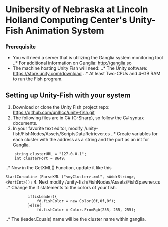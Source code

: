 # Unibersity of Nebraska at Lincoln Holland Computing Center's Unity-Fish Animation System

### Prerequisite
* You will need a server that is utilizing the Ganglia system monitoring tool
  ..* For additional information on Ganglia: http://ganglia.so
* The machine hosting Unity Fish will need:
  ..* The Unity software: https://store.unity.com/download
  ..* At least Two-CPUs and 4-GB RAM to run the Fish program.

## Setting up Unity-Fish with your system

1. Download or clone the Unity Fish project repo: https://github.com/unlhcc/unity-fish.git
2. The following files are in C# (C-Sharp), so follow the C# syntax documents.
3. In your favorite text editor, modify /unity-fish/FishNodes/Assets/ScriptsDataRetriever.cs
  ..* Create variables for each cluster with the address as a string and the port as an int for Ganglia.
  ``` FishSpawner fishSpawner;
      string clusterURL = "127.0.0.1";
      int clusterPort = 8649;
  ```
  ..* Now in the GetXML() Function,  update it like this
  
  `StartCoroutine (ParseXML ("<myCluster>.xml", <AddrString>, <PortInt>));`
4. Next modify /unity-fish/FishNodes/Assets/FishSpawner.cs
  ..* Change the if statements to the colors of your fish.
  ```if (leader.Equals ("myCluster")) {
			if(isLeader){
				fd.fishColor = new Color(0f,0f,0f);
			}else{
				fd.fishColor = Color.FromRgb(255, 255, 255);
  ```
  
  ..* The (leader.Equals) name will be the cluster name within ganglia.
